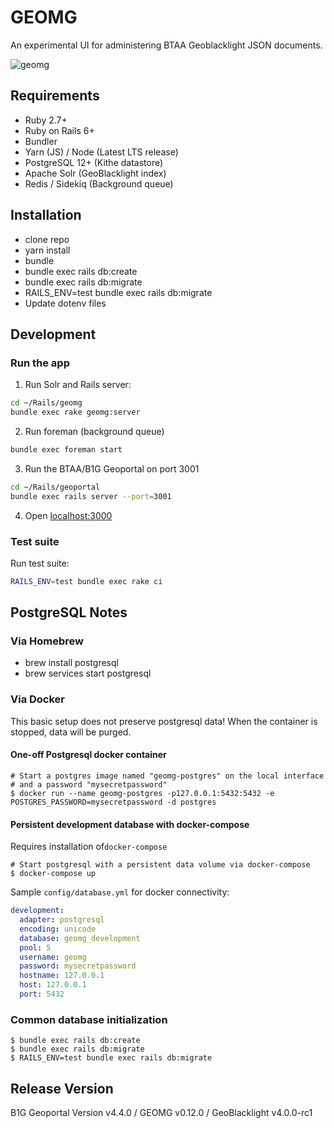 # GEOMG

An experimental UI for administering BTAA Geoblacklight JSON documents.

![geomg](https://user-images.githubusercontent.com/69827/84302126-7940a300-ab1a-11ea-9cfc-9dd3c48a0cee.gif)

## Requirements

* Ruby 2.7+
* Ruby on Rails 6+
* Bundler
* Yarn (JS) / Node (Latest LTS release)
* PostgreSQL 12+ (Kithe datastore)
* Apache Solr  (GeoBlacklight index)
* Redis / Sidekiq (Background queue)

## Installation

* clone repo
* yarn install
* bundle
* bundle exec rails db:create
* bundle exec rails db:migrate
* RAILS_ENV=test bundle exec rails db:migrate
* Update dotenv files

## Development

### Run the app

1. Run Solr and Rails server:

```bash
cd ~/Rails/geomg
bundle exec rake geomg:server
```

2. Run foreman (background queue)
```bash
bundle exec foreman start
```

3. Run the BTAA/B1G Geoportal on port 3001
```bash
cd ~/Rails/geoportal
bundle exec rails server --port=3001
```

4. Open [localhost:3000](http://localhost:3000)


### Test suite

Run test suite:

```bash
RAILS_ENV=test bundle exec rake ci
```

## PostgreSQL Notes

### Via Homebrew
* brew install postgresql
* brew services start postgresql

### Via Docker
This basic setup does not preserve postgresql data! When the container is stopped, data will be purged.

#### One-off Postgresql docker container
```
# Start a postgres image named "geomg-postgres" on the local interface
# and a password "mysecretpassword"
$ docker run --name geomg-postgres -p127.0.0.1:5432:5432 -e POSTGRES_PASSWORD=mysecretpassword -d postgres
```

#### Persistent development database with docker-compose
Requires installation of`docker-compose`

```
# Start postgresql with a persistent data volume via docker-compose
$ docker-compose up
```
Sample `config/database.yml` for docker connectivity:
```yaml
development:
  adapter: postgresql
  encoding: unicode
  database: geomg_development
  pool: 5
  username: geomg
  password: mysecretpassword
  hostname: 127.0.0.1
  host: 127.0.0.1
  port: 5432
```

### Common database initialization

```
$ bundle exec rails db:create
$ bundle exec rails db:migrate
$ RAILS_ENV=test bundle exec rails db:migrate
```

## Release Version

B1G Geoportal Version v4.4.0 / GEOMG v0.12.0 / GeoBlacklight v4.0.0-rc1
